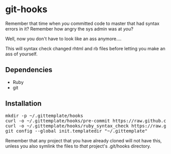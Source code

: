 git-hooks
=========

Remember that time when *you* committed code to master that had syntax errors in it?
Remember how angry the sys admin was at *you*?

Well, now you don't have to look like an ass anymore....

This will syntax check changed rhtml and rb files before letting you make an ass of yourself.

Dependencies
------------

* Ruby
* git

Installation
------------

<pre>
mkdir -p ~/.gittemplate/hooks
curl -o ~/.gittemplate/hooks/pre-commit https://raw.github.com/redbet/git-hooks/master/pre-commit;chmod +x ~/.gittemplate/hooks/pre-commit
curl -o ~/.gittemplate/hooks/ruby_syntax_check https://raw.github.com/redbet/git-hooks/master/ruby_syntax_check;chmod +x ~/.gittemplate/hooks/ruby_syntax_check
git config --global init.templatedir "~/.gittemplate"
</pre>

Remember that any project that you have already cloned will not have this,
unless you also symlink the files to *that* project's .git/hooks directory.

